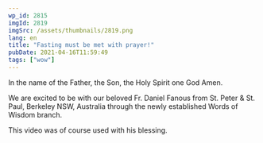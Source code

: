 ```yaml
---
wp_id: 2815
imgId: 2819
imgSrc: /assets/thumbnails/2819.png
lang: en
title: "Fasting must be met with prayer!"
pubDate: 2021-04-16T11:59:49
tags: ["wow"]
---
```


<!-- page: 6 -->

<p>In the name of the Father, the Son, the Holy Spirit one God Amen.</p>
<p>We are excited to be with our beloved Fr. Daniel Fanous from St. Peter &amp; St. Paul, Berkeley NSW, Australia through the newly established Words of Wisdom branch.</p>
<p>This video was of course used with his blessing.</p>
<p>&nbsp;</p>

